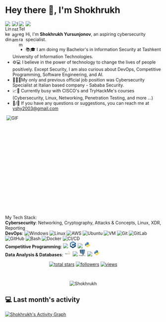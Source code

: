 <h1> Hey there 👋, I'm Shokhrukh</h1>

<a href="https://www.linkedin.com/in/yursunjonov/">
  <img align="left" alt="Linkedin" width="22px" src="https://raw.githubusercontent.com/peterthehan/peterthehan/master/assets/linkedin.svg" />
</a>

<a href="https://instagram.com/sean_syy">
  <img align="left" alt="Instagram" width="22px" src="https://camo.githubusercontent.com/c9dacf0f25a1489fdbc6c0d2b41cda58b77fa210a13a886d6f99e027adfbd358/68747470733a2f2f6564656e742e6769746875622e696f2f537570657254696e7949636f6e732f696d616765732f7376672f696e7374616772616d2e737667" />
</a>

<a href="https://t.me/ysh_siuuu">
  <img align="left" alt="Telegram" width="22px" src="https://camo.githubusercontent.com/f4b401dd7cd9b7840fd31acafd49e151a80e4c9600bf219934461b96dd98e013/68747470733a2f2f6564656e742e6769746875622e696f2f537570657254696e7949636f6e732f696d616765732f7376672f74656c656772616d2e737667" />
</a>

![](https://visitor-badge.glitch.me/badge?page_id=sean-ias.sean-ias)

Hi, I'm <b>Shokhrukh Yursunjonov</b>, an aspiring cybersecurity specialist.
- 📚🎓 I am doing my Bachelor's in Information Security at Tashkent University of Information Technologies. 
- ⚙️💻 I believe in the power of technology to change the lives of people positively. Except Security, I am also curious about DevOps, Competitive Programming, Software Engineering, and AI. 
- 🔐👨‍💻My only and previous official job position was Cybersecurity Specialist at Italian based company - Sababa Security.
- 📈📖 Currently busy with CISCO's and TryHackMe's courses (Cybersecurity, Linux, Networking, Penetration Testing, and more ...)
- 💼/💬 If you have any questions or suggestions, you can reach me at yshy2003@gmail.com

<img align="right" alt="GIF" src="https://github.com/abhisheknaiidu/abhisheknaiidu/blob/master/code.gif?raw=true" width="500" height="320" />

My Tech Stack:<br>
<b>Cybersecurity</b>: Networking, Cryptography, Attacks & Concepts, Linux, XDR, Reporting<br>
<b>DevOps</b>: <img alt="Windows" width="23" src="https://user-images.githubusercontent.com/69764265/176158241-8267894a-619a-4c92-9df4-39ef845e147f.png"/> <img alt="Linux" width="23" src="https://user-images.githubusercontent.com/69764265/176156759-1436a827-07cf-4ee7-a67f-e98a0ad37b4f.png"/> <img alt="AWS" width="23" height="23" src="https://user-images.githubusercontent.com/69764265/176164441-b99324bc-428f-4205-ba8a-de15b06c06f3.png"/> <img alt="Ubuntu" width="23" src="https://user-images.githubusercontent.com/69764265/176158364-9111cf29-f200-4ec9-aced-f2f4b849d531.png"/> <img alt="VM" width="23" src="https://user-images.githubusercontent.com/69764265/176161508-4429e6df-b741-43fd-acb5-fd355a28467d.png"/> <img alt="Git" width="23" src="https://user-images.githubusercontent.com/69764265/176158098-6bfd9a51-0cf0-46fc-bc71-9e08671c8c3b.png"/> <img alt="GitLab" width="23" src="https://user-images.githubusercontent.com/69764265/176158517-20ad5631-58d1-4a73-b363-f9cc614f2237.png"/> <img alt="GitHub" width="23" src="https://user-images.githubusercontent.com/69764265/176158124-7c01573a-bdc3-4f2e-8fc6-4c5479d01407.png"/> <img alt="Bash" width="23" src="https://user-images.githubusercontent.com/69764265/176163993-1b662c3c-a961-4c25-b604-691576096a24.png"/> <img alt="Docker" width="23" src="https://user-images.githubusercontent.com/69764265/176157352-be530d53-a9be-4f96-b48e-7e0ef8b222cc.png"/> <img alt="CI/CD" width="23" src="https://user-images.githubusercontent.com/69764265/176161835-39b43a1c-c87e-490f-9111-79c057121640.png"/><br>
<b>Competitive Programming</b>: <img height="23" src="https://user-images.githubusercontent.com/69764265/176168040-e0a4e929-2952-4503-bc5e-eb669de42e3c.png"> <img height="23" src="https://raw.githubusercontent.com/github/explore/80688e429a7d4ef2fca1e82350fe8e3517d3494d/topics/cpp/cpp.png"> <img height="23" src="https://user-images.githubusercontent.com/69764265/176163263-4a1726c8-a5dd-43d9-b1fd-196ebd17f614.png"> <img height="23" src="https://raw.githubusercontent.com/github/explore/80688e429a7d4ef2fca1e82350fe8e3517d3494d/topics/python/python.png"><br>
<b>Data Analysis & Databases</b>: <img height="23" src="https://raw.githubusercontent.com/github/explore/80688e429a7d4ef2fca1e82350fe8e3517d3494d/topics/mysql/mysql.png"> <img height="23" src="https://user-images.githubusercontent.com/69764265/176168871-fdf694b5-e3d1-4eac-bb73-65b0d5eae76e.png"> <img height="23" src="https://raw.githubusercontent.com/devicons/devicon/master/icons/postgresql/postgresql-original-wordmark.svg"> <img height="23" src="https://user-images.githubusercontent.com/69764265/176169056-5595b4cb-9ec1-4701-8b7f-bbc5c389963d.png"> <img height="23" src="https://raw.githubusercontent.com/github/explore/80688e429a7d4ef2fca1e82350fe8e3517d3494d/topics/python/python.png"><br>

<p align="center">
  <a href="https://github.com/sean-ias?tab=repositories&sort=stargazers">
    <img alt="total stars" title="Total stars on GitHub" src="https://custom-icon-badges.herokuapp.com/badge/dynamic/json?logo=star&color=55960c&labelColor=488207&label=Stars&style=for-the-badge&query=%24.stars&url=https://api.github-star-counter.workers.dev/user/sean-ias"/></a>
  <a href="https://github.com/sean-ias?tab=followers">
    <img alt="followers" title="Follow me on Github" src="https://custom-icon-badges.herokuapp.com/github/followers/sean-ias?color=236ad3&labelColor=1155ba&style=for-the-badge&logo=person-add&label=Followers&logoColor=white"/></a>
  <a href="https://github.com/sean-ias">
    <img alt="views" title="GitHub profile views" src="https://shields-io-visitor-counter.herokuapp.com/badge?page=sean-ias&style=for-the-badge"/></a>
</p>

<br/>

<p align="center"> <img src="https://github-readme-stats.vercel.app/api?username=sean-ias&show_icons=true&theme=gotham" alt="Shokhrukh" />

## 💻 Last month's activity

<!-- https://github.com/clevercoderr/github-readme-activity-graph -->

<a href=""><img alt="Shokhrukh's Activity Graph" src="https://activity-graph.herokuapp.com/graph?username=sean-ias&bg_color=1F222E&color=F8D866&line=F85D7F&point=FFFFFF&hide_border=true" /></a>

<!--  |                                                     Preview                                                     |
 | :-------------------------------------------------------------------------------------------------------------: |
 | ![image](https://git-trophy-tests.vercel.app/?username=ThnksCJ&theme=algolia&no-frame=true&column=7)![image](https://user-images.githubusercontent.com/20955511/103046275-5c3c6080-4590-11eb-8c86-0656d3477a56.png)                                                         |



<!-- - 🔭 I’m currently working on Frontend Development -->
<!-- - 🌱 I’m currently learning React Js  -->
<!-- - 👯 I’m looking to collaborate on OpenSource -->
<!-- - 🤔 I’m looking for help with ... -->
<!-- - 💬 Ask me about Frontend Development -->
<!-- - 📫 How to reach me: ... -->
<!-- - 😄 Pronouns: ... -->
<!-- - ⚡ Fun fact: ... -->
